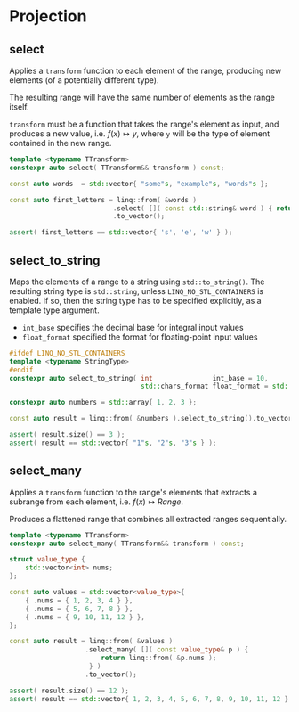 # Projection

## select

Applies a `transform` function to each element of the range, producing new
elements (of a potentially different type).

The resulting range will have the same number of elements as the range itself.

`transform` must be a function that takes the range's element as input, and produces
a new value, i.e. $f(x) \mapsto y$, where `y` will be the type of element contained
in the new range.

```cpp title="Signature"
template <typename TTransform>
constexpr auto select( TTransform&& transform ) const;
```

```cpp title="Example" linenums="1"
const auto words  = std::vector{ "some"s, "example"s, "words"s };

const auto first_letters = linq::from( &words )
                          .select( []( const std::string& word ) { return word[0]; } )
                          .to_vector();

assert( first_letters == std::vector{ 's', 'e', 'w' } );
```

## select_to_string

Maps the elements of a range to a string using `std::to_string()`.
The resulting string type is `std::string`, unless `LINQ_NO_STL_CONTAINERS` is enabled.
If so, then the string type has to be specified explicitly, as a template type argument.

- `int_base` specifies the decimal base for integral input values
- `float_format` specified the format for floating-point input values

```cpp title="Signature"
#ifdef LINQ_NO_STL_CONTAINERS
template <typename StringType>
#endif
constexpr auto select_to_string( int               int_base = 10,
                                 std::chars_format float_format = std::chars_format::general ) const;
```

```cpp title="Example" linenums="1"
constexpr auto numbers = std::array{ 1, 2, 3 };

const auto result = linq::from( &numbers ).select_to_string().to_vector();

assert( result.size() == 3 );
assert( result == std::vector{ "1"s, "2"s, "3"s } );
```

## select_many

Applies a `transform` function to the range's elements that extracts a subrange from each element, i.e. $f(x) \mapsto Range$.

Produces a flattened range that combines all extracted ranges sequentially.

```cpp title="Signature"
template <typename TTransform>
constexpr auto select_many( TTransform&& transform ) const;
```

```cpp title="Example" linenums="1"
struct value_type {
    std::vector<int> nums;
};

const auto values = std::vector<value_type>{
    { .nums = { 1, 2, 3, 4 } },
    { .nums = { 5, 6, 7, 8 } },
    { .nums = { 9, 10, 11, 12 } },
};

const auto result = linq::from( &values )
                   .select_many( []( const value_type& p ) {
                       return linq::from( &p.nums );
                    } )
                   .to_vector();

assert( result.size() == 12 );
assert( result == std::vector{ 1, 2, 3, 4, 5, 6, 7, 8, 9, 10, 11, 12 } );
```
